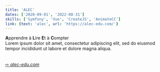```yaml
---
title: 'ALEC'
dates: ['2020-09-01', '2022-08-31']
skills: ['Symfony', 'Vue', 'CreateJS', 'AnimateCC']
link: {text: 'alec', url: 'https://alec-edu.com/'}
---
```


**A**pprendre à **L**ire **E**t à **C**ompter  
Lorem ipsum dolor sit amet, consectetur adipiscing elit, sed do eiusmod tempor incididunt ut labore et dolore magna aliqua.  
<br />  
[&#8680; *alec-edu.com*](https://alec-edu.com/)